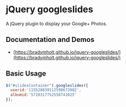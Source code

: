 # jQuery googleslides

A jQuery plugin to display your Google+ Photos.

## Documentation and Demos

- [https://bradymholt.github.io/jquery-googleslides/](https://bradymholt.github.io/jquery-googleslides/)

## Basic Usage

```JavaScript
$("#slidesContainer").googleslides({
  userid:'115528839112598673902',
  albumid:'5710317752556741025'
});
```
